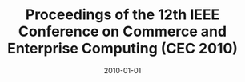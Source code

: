 ---
abstract: ''
authors:
- Birgit Hofreiter
- Kuo-Ming Chao
- Christian Huemer
date: '2010-01-01'
featured: false
publication_types:
- '5'
publishDate: '2010-01-01'
title: Proceedings of the 12th IEEE Conference on Commerce and Enterprise Computing
  (CEC 2010)
url_pdf: ''
---